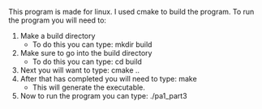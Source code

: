 This program is made for linux. I used cmake to build the program.
To run the program you will need to:

1. Make a build directory
    - To do this you can type: mkdir build
2. Make sure to go into the build directory
    - To do this you can type: cd build
3. Next you will want to type: cmake ..
4. After that has completed you will need to type: make
    - This will generate the executable.
5. Now to run the program you can type: ./pa1_part3
